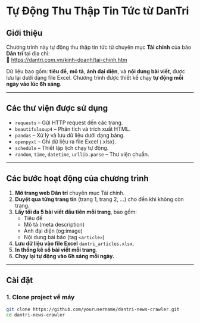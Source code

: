 #   Tự Động Thu Thập Tin Tức từ DanTri

##  Giới thiệu
Chương trình này tự động thu thập tin tức từ chuyên mục **Tài chính** của báo **Dân trí** tại địa chỉ:  
🔗 https://dantri.com.vn/kinh-doanh/tai-chinh.htm

Dữ liệu bao gồm: **tiêu đề**, **mô tả**, **ảnh đại diện**, và **nội dung bài viết**, được lưu lại dưới dạng file Excel. Chương trình được thiết kế chạy **tự động mỗi ngày vào lúc 6h sáng**.

---

##  Các thư viện được sử dụng

- `requests` – Gửi HTTP request đến các trang.
- `beautifulsoup4` – Phân tích và trích xuất HTML.
- `pandas` – Xử lý và lưu dữ liệu dưới dạng bảng.
- `openpyxl` – Ghi dữ liệu ra file Excel (.xlsx).
- `schedule` – Thiết lập lịch chạy tự động.
- `random`, `time`, `datetime`, `urllib.parse` – Thư viện chuẩn.

---

##  Các bước hoạt động của chương trình

1. **Mở trang web Dân trí** chuyên mục Tài chính.
2. **Duyệt qua từng trang tin** (trang 1, trang 2, …) cho đến khi không còn trang.
3. **Lấy tối đa 5 bài viết đầu tiên mỗi trang**, bao gồm:
   - Tiêu đề
   - Mô tả (meta description)
   - Ảnh đại diện (og:image)
   - Nội dung bài báo (tag `<article>`)
4. **Lưu dữ liệu vào file Excel** `dantri_articles.xlsx`.
5. **In thống kê số bài viết mỗi trang**.
6. **Chạy lại tự động vào 6h sáng mỗi ngày.**

---

##  Cài đặt

### 1. Clone project về máy

```bash
git clone https://github.com/yourusername/dantri-news-crawler.git
cd dantri-news-crawler
